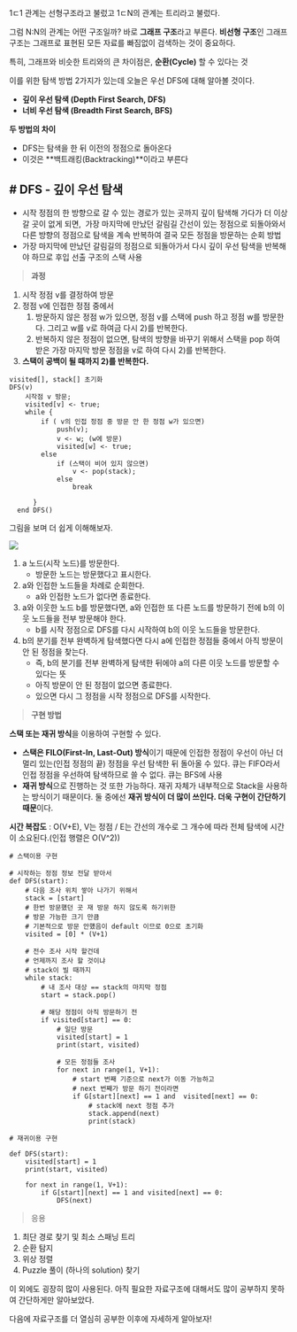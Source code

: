 
1ㄷ1 관계는 선형구조라고 불렀고 1ㄷN의 관계는 트리라고 불렀다.

그럼 N:N의 관계는 어떤 구조일까? 바로 **그래프 구조**라고 부른다. **비선형 구조**인 그래프 구조는 그래프로 표현된 모든 자료를 빠짐없이 검색하는 것이 중요하다.

특히, 그래프와 비슷한 트리와의 큰 차이점은, **순환(Cycle)** 할 수 있다는 것

이를 위한 탐색 방법 2가지가 있는데 오늘은 우선 DFS에 대해 알아볼 것이다.

-   **깊이 우선 탐색 (Depth First Search, DFS)**
-   **너비 우선 탐색 (Breadth First Search, BFS)**

**두 방법의 차이**

-   DFS는 탐색을 한 뒤 이전의 정점으로 돌아온다
-   이것은 **백트래킹(Backtracking)**이라고 부른다

## **# DFS - 깊이 우선 탐색**

-   시작 정점의 한 방향으로 갈 수 있는 경로가 있는 곳까지 깊이 탐색해 가다가 더 이상 갈 곳이 없게 되면,  가장 마지막에 만났던 갈림길 간선이 있는 정점으로 되돌아와서 다른 방향의 정점으로 탐색을 계속 반복하여 결국 모든 정점을 방문하는 순회 방법
-   가장 마지막에 만났던 갈림길의 정점으로 되돌아가서 다시 깊이 우선 탐색을 반복해야 하므로 후입 선출 구조의 스택 사용

> **과정**

1.  시작 정점 v를 결정하여 방문
2.  정점 v에 인접한 정점 중에서
    1.  방문하지 않은 정점 w가 있으면, 정점 v를 스택에 push 하고 정점 w를 방문한다. 그리고 w를 v로 하여금 다시 2)를 반복한다.
    2.  반복하지 않은 정점이 없으면, 탐색의 방향을 바꾸기 위해서 스택을 pop 하여 받은 가장 마지막 방문 정점을 v로 하여 다시 2)를 반복한다.
3.  **스택이 공백이 될 때까지 2)를 반복한다.**

```
visited[], stack[] 초기화
DFS(v)
	시작점 v 방문;
    visited[v] <- true;
    while {
    	if ( v의 인접 정점 중 방문 안 한 정점 w가 있으면)
        	push(v);
            v <- w; (w에 방문)
            visited[w] <- true;
        else
        	if (스택이 비어 있지 않으면)
            	v <- pop(stack);
            else
            	break
                
      }
  end DFS()
```

그림을 보며 더 쉽게 이해해보자.

![](https://k.kakaocdn.net/dn/CjJs7/btrJU03sDJZ/vjukz3UgIPdkHbFuSKMKJ1/img.png)

1.  a 노드(시작 노드)를 방문한다.
    -   방문한 노드는 방문했다고 표시한다.
2.  a와 인접한 노드들을 차례로 순회한다.
    -   a와 인접한 노드가 없다면 종료한다.
3.  a와 이웃한 노드 b를 방문했다면, a와 인접한 또 다른 노드를 방문하기 전에 b의 이웃 노드들을 전부 방문해야 한다.
    -   b를 시작 정점으로 DFS를 다시 시작하여 b의 이웃 노드들을 방문한다.
4.  b의 분기를 전부 완벽하게 탐색했다면 다시 a에 인접한 정점들 중에서 아직 방문이 안 된 정점을 찾는다.
    -   즉, b의 분기를 전부 완벽하게 탐색한 뒤에야 a의 다른 이웃 노드를 방문할 수 있다는 뜻
    -   아직 방문이 안 된 정점이 없으면 종료한다.
    -   있으면 다시 그 정점을 시작 정점으로 DFS를 시작한다.

> **구현 방법**

**스택 또는 재귀 방식**을 이용하여 구현할 수 있다. 

-   **스택은 FILO(First-In, Last-Out) 방식**이기 때문에 인접한 정점이 우선이 아닌 더 멀리 있는(인접 정점의 끝) 정점을 우선 탐색한 뒤 돌아올 수 있다. 큐는 FIFO라서 인접 정점을 우선하여 탐색하므로 쓸 수 없다. 큐는 BFS에 사용
-   **재귀 방식**으로 진행하는 것 또한 가능하다. 재귀 자체가 내부적으로 Stack을 사용하는 방식이기 때문이다. 둘 중에선 **재귀 방식이 더 많이 쓰인다. 더욱 구현이 간단하기 때문**이다.

**시간 복잡도** : O(V+E), V는 정점 / E는 간선의 개수로 그 개수에 따라 전체 탐색에 시간이 소요된다.(인접 행렬은 O(V^2))

```
# 스택이용 구현

# 시작하는 정점 정보 전달 받아서
def DFS(start):
    # 다음 조사 위치 쌓아 나가기 위해서
    stack = [start]
    # 한번 방문헀던 곳 재 방문 하지 않도록 하기위한
    # 방문 가능한 크기 만큼
    # 기본적으로 방문 안헀음이 default 이므로 0으로 초기화
    visited = [0] * (V+1)

    # 전수 조사 시작 할건데
    # 언제까지 조사 할 것이냐
    # stack이 빌 때까지
    while stack:
        # 내 조사 대상 == stack의 마지막 정점
        start = stack.pop()

        # 해당 정점이 아직 방문하기 전
        if visited[start] == 0:
            # 일단 방문
            visited[start] = 1
            print(start, visited)

            # 모든 정점들 조사
            for next in range(1, V+1):
                # start 번째 기준으로 next가 이동 가능하고
                # next 번째가 방문 하기 전이라면
                if G[start][next] == 1 and  visited[next] == 0:
                    # stack에 next 정점 추가
                    stack.append(next)
                    print(stack)
```

```
# 재귀이용 구현

def DFS(start):
    visited[start] = 1
    print(start, visited)

    for next in range(1, V+1):
        if G[start][next] == 1 and visited[next] == 0:
            DFS(next)
```

> 응용

1.  최단 경로 찾기 및 최소 스패닝 트리
2.  순환 탐지
3.  위상 정렬
4.  Puzzle 풀이 (하나의 solution) 찾기

이 외에도 굉장히 많이 사용된다. 아직 필요한 자료구조에 대해서도 많이 공부하지 못하여 간단하게만 알아보았다.

다음에 자료구조를 더 열심히 공부한 이후에 자세하게 알아보자!